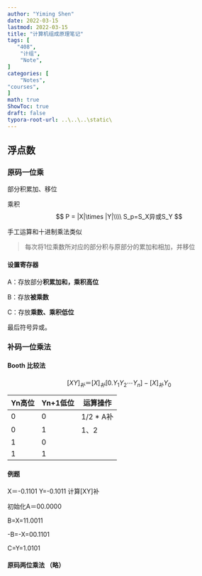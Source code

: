 ```yaml
---
author: "Yiming Shen"
date: 2022-03-15
lastmod: 2022-03-15
title: "计算机组成原理笔记"
tags: [
   "408",
    "计组",
    "Note",
]
categories: [
    "Notes", 
"courses",
]
math: true
ShowToc: true
draft: false
typora-root-url: ..\..\..\static\
---
```


 ## 浮点数

### 原码一位乘

部分积累加、移位

乘积
$$
P = |X|\times |Y|\\\\
S_p=S_X异或S_Y
$$


手工运算和十进制乘法类似

> 每次将1位乘数所对应的部分积与原部分的累加和相加，并移位

#### 设置寄存器

A：存放部分**积累加和，乘积高位**

B：存放**被乘数**

C：存放**乘数、乘积低位**

最后符号异或。



### 补码一位乘法

#### Booth 比较法

$$
[XY]_补 ＝[X]_补[0.Y_1Y_2\cdots Y_n]-[X]_补Y_0
$$

| Yn高位 | Yn+1低位 | 运算操作  |
| ------ | -------- | --------- |
| 0      | 0        | 1/2 * A补 |
| 0      | 1        | 1、2      |
| 1      | 0        |           |
| 1      | 1        |           |



#### 例题

X＝-0.1101 Y=-0.1011 计算[XY]补

初始化A＝00.0000

B=X=11.0011

-B=-X=00.1101

C=Y=1.0101

#### 原码两位乘法 （略）

